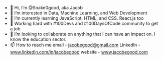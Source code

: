 - 👋 Hi, I’m @Snake0good, aka Jacob
- 👀 I’m interested in Data, Machine Learning, and Web Development
- 🌱 I’m currently learning JavaScript, HTML, and CSS. React.js too
- 🚀 Working hard with #100Devs and #100DaysOfCode community to get a job
- 💞️ I’m looking to collaborate on anything that I can have an impact on. I know the education sector. 
- 📫 How to reach me 
email - jacobegood@gmail.com
LinkedIn - www.linkedin.com/in/jacobegood
website - www.jacobegood.com

<!---
Snake0good/Snake0good is a ✨ special ✨ repository because its `README.md` (this file) appears on your GitHub profile.
You can click the Preview link to take a look at your changes.
--->
